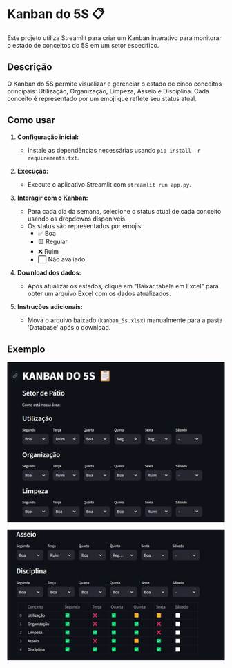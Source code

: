 # Kanban do 5S 📋

Este projeto utiliza Streamlit para criar um Kanban interativo para monitorar o estado de conceitos do 5S em um setor específico.

## Descrição

O Kanban do 5S permite visualizar e gerenciar o estado de cinco conceitos principais: Utilização, Organização, Limpeza, Asseio e Disciplina. Cada conceito é representado por um emoji que reflete seu status atual.

## Como usar

1. **Configuração inicial:**
   - Instale as dependências necessárias usando `pip install -r requirements.txt`.

2. **Execução:**
   - Execute o aplicativo Streamlit com `streamlit run app.py`.

3. **Interagir com o Kanban:**
   - Para cada dia da semana, selecione o status atual de cada conceito usando os dropdowns disponíveis.
   - Os status são representados por emojis:
     - ✅ Boa
     - 🟨 Regular
     - ❌ Ruim
     - ⬜ Não avaliado

4. **Download dos dados:**
   - Após atualizar os estados, clique em "Baixar tabela em Excel" para obter um arquivo Excel com os dados atualizados.

5. **Instruções adicionais:**
   - Mova o arquivo baixado (`kanban_5s.xlsx`) manualmente para a pasta 'Database' após o download.

## Exemplo

![Exemplo de Tabela Kanban](imagens/image1.png)

![Exemplo de Tabela Kanban](imagens/image2.png)

